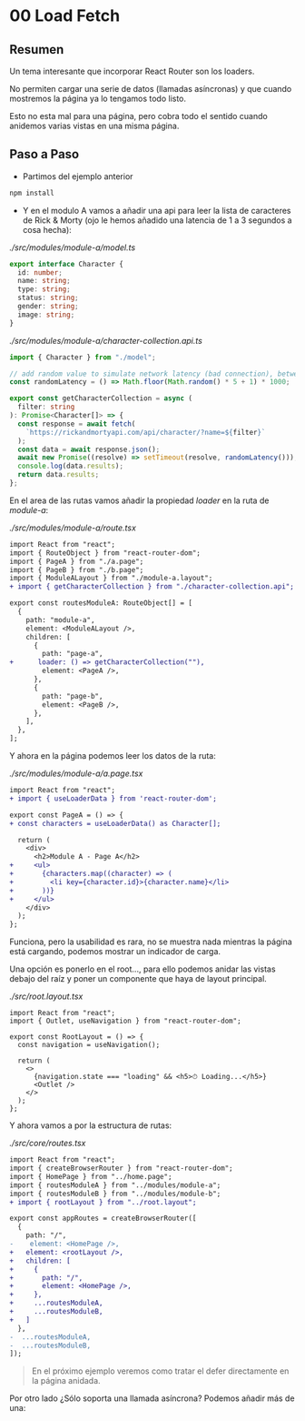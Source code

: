 # 00 Load Fetch

## Resumen

Un tema interesante que incorporar React Router son los loaders.

No permiten cargar una serie de datos (llamadas asíncronas) y que
cuando mostremos la página ya lo tengamos todo listo.

Esto no esta mal para una página, pero cobra todo el sentido cuando anidemos
varias vistas en una misma página.

## Paso a Paso

- Partimos del ejemplo anterior

```bash
npm install
```

- Y en el modulo A vamos a añadir una api para leer la lista de caracteres de Rick & Morty (ojo le hemos añadido una latencia
  de 1 a 3 segundos a cosa hecha):

_./src/modules/module-a/model.ts_

```ts
export interface Character {
  id: number;
  name: string;
  type: string;
  status: string;
  gender: string;
  image: string;
}
```

_./src/modules/module-a/character-collection.api.ts_

```ts
import { Character } from "./model";

// add random value to simulate network latency (bad connection), between 1 and 5 seconds
const randomLatency = () => Math.floor(Math.random() * 5 + 1) * 1000;

export const getCharacterCollection = async (
  filter: string
): Promise<Character[]> => {
  const response = await fetch(
    `https://rickandmortyapi.com/api/character/?name=${filter}`
  );
  const data = await response.json();
  await new Promise((resolve) => setTimeout(resolve, randomLatency()));
  console.log(data.results);
  return data.results;
};
```

En el area de las rutas vamos añadir la propiedad _loader_
en la ruta de _module-a_:

_./src/modules/module-a/route.tsx_

```diff
import React from "react";
import { RouteObject } from "react-router-dom";
import { PageA } from "./a.page";
import { PageB } from "./b.page";
import { ModuleALayout } from "./module-a.layout";
+ import { getCharacterCollection } from "./character-collection.api";

export const routesModuleA: RouteObject[] = [
  {
    path: "module-a",
    element: <ModuleALayout />,
    children: [
      {
        path: "page-a",
+      loader: () => getCharacterCollection(""),
        element: <PageA />,
      },
      {
        path: "page-b",
        element: <PageB />,
      },
    ],
  },
];
```

Y ahora en la página podemos leer los datos de la ruta:

_./src/modules/module-a/a.page.tsx_

```diff
import React from "react";
+ import { useLoaderData } from 'react-router-dom';

export const PageA = () => {
+ const characters = useLoaderData() as Character[];

  return (
    <div>
      <h2>Module A - Page A</h2>
+     <ul>
+       {characters.map((character) => (
+         <li key={character.id}>{character.name}</li>
+       ))}
+     </ul>
    </div>
  );
};
```

Funciona, pero la usabilidad es rara, no se muestra nada mientras
la página está cargando, podemos mostrar un indicador de carga.

Una opción es ponerlo en el root..., para ello podemos anidar
las vistas debajo del raíz y poner un componente que haya de
layout principal.

_./src/root.layout.tsx_

```tsx
import React from "react";
import { Outlet, useNavigation } from "react-router-dom";

export const RootLayout = () => {
  const navigation = useNavigation();

  return (
    <>
      {navigation.state === "loading" && <h5>⏱ Loading...</h5>}
      <Outlet />
    </>
  );
};
```

Y ahora vamos a por la estructura de rutas:

_./src/core/routes.tsx_

```diff
import React from "react";
import { createBrowserRouter } from "react-router-dom";
import { HomePage } from "../home.page";
import { routesModuleA } from "../modules/module-a";
import { routesModuleB } from "../modules/module-b";
+ import { rootLayout } from "../root.layout";

export const appRoutes = createBrowserRouter([
  {
    path: "/",
-    element: <HomePage />,
+   element: <rootLayout />,
+   children: [
+     {
+       path: "/",
+       element: <HomePage />,
+     },
+     ...routesModuleA,
+     ...routesModuleB,
+   ]
  },
-  ...routesModuleA,
-  ...routesModuleB,
]);
```

> En el próximo ejemplo veremos como tratar el defer directamente en la página anidada.

Por otro lado ¿Sólo soporta una llamada asíncrona? Podemos añadir más
de una:


